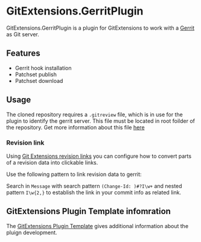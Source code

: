 
# GitExtensions.GerritPlugin

GitExtensions.GerritPlugin is a plugin for GitExtensions to work with a [Gerrit](https://www.gerritcodereview.com/) as Git server.

## Features

* Gerrit hook installation
* Patchset publish
* Patchset download

## Usage

The cloned repository requires a `.gitreview` file, which is in use for the plugin to identify the gerrit server.
This file must be located in root foilder of the repository.
Get more information about this file [here](https://docs.openstack.org/infra/git-review/installation.html#gitreview-file-format)

### Revision link

Using [Git Extensions revision links](https://git-extensions-documentation.readthedocs.io/settings.html#git-extensions-revision-links) you can configure how to convert parts of a revision data into clickable links.

Use the following pattern to link revision data to gerrit:

Search in `Message` with search pattern `(Change-Id: )#?I\w+` and nested pattern `I\w{2,}` to establish the link in your commit info as related link.

## GitExtensions Plugin Template infomration

The [GitExtensions Plugin Template](https://github.com/gitextensions/gitextensions.plugintemplate) gives additional information about the pluign development.
